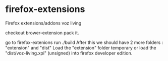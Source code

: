 # firefox-extensions
Firefox extensions/addons voz living

checkout brower-extension
pack it.

go to firefox-extenions
run ./build
After this we should have 2 more folders : "extension" and "dist"
Load the "extension" folder temporary or load the "dist/voz-living.xpi" (unsigned) into firefox developer edition.
